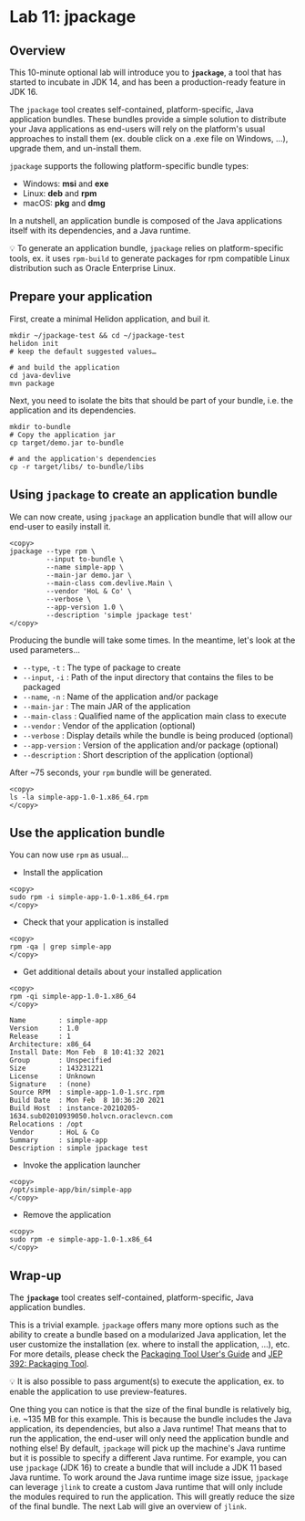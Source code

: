 # Lab 11: jpackage

## Overview

This 10-minute optional lab will introduce you to **`jpackage`**, a tool that has started to incubate in JDK 14, and has been a production-ready feature in JDK 16.

The `jpackage` tool creates self-contained, platform-specific, Java application bundles. These bundles provide a simple solution to distribute your Java applications as end-users will rely on the platform's usual approaches to install them (ex. double click on a .exe file on Windows, ...), upgrade them, and un-install them.

`jpackage` supports the following platform-specific bundle types:

* Windows: **msi** and **exe**
* Linux: **deb** and **rpm**
* macOS: **pkg** and **dmg**

In a nutshell, an application bundle is composed of the Java applications itself with its dependencies, and a Java runtime.

💡 To generate an application bundle, `jpackage` relies on platform-specific tools, ex. it uses `rpm-build` to generate packages for rpm compatible Linux distribution such as Oracle Enterprise Linux.


## Prepare your application


First, create a minimal Helidon application, and buil it.


```
mkdir ~/jpackage-test && cd ~/jpackage-test
helidon init
# keep the default suggested values…

# and build the application
cd java-devlive
mvn package
```


Next, you need to isolate the bits that should be part of your bundle, i.e. the application and its dependencies.

```
mkdir to-bundle
# Copy the application jar
cp target/demo.jar to-bundle

# and the application's dependencies
cp -r target/libs/ to-bundle/libs
```


## Using `jpackage` to create an application bundle

We can now create, using `jpackage` an application bundle that will allow our end-user to easily install it.

```
<copy>
jpackage --type rpm \
         --input to-bundle \
         --name simple-app \
         --main-jar demo.jar \
         --main-class com.devlive.Main \
         --vendor 'HoL & Co' \
         --verbose \
		 --app-version 1.0 \
         --description 'simple jpackage test'
</copy>
```

Producing the bundle will take some times. In the meantime, let's look at the used parameters...

* `--type`, `-t` : The type of package to create
* `--input`, `-i` : Path of the input directory that contains the files to be packaged
* `--name`, `-n` : Name of the application and/or package
* `--main-jar` : The main JAR of the application
* `--main-class` : Qualified name of the application main class to execute
* `--vendor` : Vendor of the application (optional) 
* `--verbose` : Display details while the bundle is being produced (optional) 
* `--app-version` : Version of the application and/or package (optional) 
* `--description` : Short description of the application (optional) 

After ~75 seconds, your `rpm` bundle will be generated.

```nohighlight
<copy>
ls -la simple-app-1.0-1.x86_64.rpm
</copy>
```

## Use the application bundle


You can now use `rpm` as usual...

* Install the application 

```nohighlight
<copy>
sudo rpm -i simple-app-1.0-1.x86_64.rpm
</copy>
```

* Check that your application is installed  

```nohighlight
<copy>
rpm -qa | grep simple-app
</copy>
```

* Get additional details about your installed application 

```nohighlight
<copy>
rpm -qi simple-app-1.0-1.x86_64
</copy>
```

```
Name        : simple-app
Version     : 1.0
Release     : 1
Architecture: x86_64
Install Date: Mon Feb  8 10:41:32 2021
Group       : Unspecified
Size        : 143231221
License     : Unknown
Signature   : (none)
Source RPM  : simple-app-1.0-1.src.rpm
Build Date  : Mon Feb  8 10:36:20 2021
Build Host  : instance-20210205-1634.sub02010939050.holvcn.oraclevcn.com
Relocations : /opt
Vendor      : HoL & Co
Summary     : simple-app
Description : simple jpackage test
```

* Invoke the application launcher

```nohighlight
<copy>
/opt/simple-app/bin/simple-app
</copy>
```

* Remove the application

```nohighlight
<copy>
sudo rpm -e simple-app-1.0-1.x86_64
</copy>
```


## Wrap-up

The **`jpackage`** tool creates self-contained, platform-specific, Java application bundles.


This is a trivial example. `jpackage` offers many more options such as the ability to create a bundle based on a modularized Java application, let the user customize the installation (ex. where to install the application, ...), etc. For more details, please check the [Packaging Tool User's Guide](https://docs.oracle.com/en/java/javase/16/jpackage/packaging-overview.html#GUID-C1027043-587D-418D-8188-EF8F44A4C06A) and [JEP 392: Packaging Tool](https://openjdk.java.net/jeps/392).

💡 It is also possible to pass argument(s) to execute the application, ex. to enable the application to use preview-features. 

One thing you can notice is that the size of the final bundle is relatively big, i.e. ~135 MB for this example. This is because the bundle includes the Java application, its dependencies, but also a Java runtime! That means that to run the application, the end-user will only need the application bundle and nothing else! By default, `jpackage` will pick up the machine's Java runtime but it is possible to specify a different Java runtime. For example, you can use `jpackage` (JDK 16) to create a bundle that will include a JDK 11 based Java runtime. To work around the Java runtime image size issue, `jpackage` can leverage `jlink` to create a custom Java runtime that will only include the modules required to run the application. This will greatly reduce the size of the final bundle. The next Lab will give an overview of `jlink`.

<img src="http://129.146.125.59:8080/p/odl-16-lab/11" width="0"/>




 







